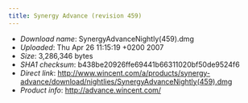 ```yaml
---
title: Synergy Advance (revision 459)
---
```


-   *Download name*: SynergyAdvanceNightly(459).dmg
-   *Uploaded*: Thu Apr 26 11:15:19 +0200 2007
-   *Size*: 3,286,346 bytes
-   *SHA1 checksum*: b438be20926ffe69441b66311020bf50de9524f6
-   *Direct link*: <http://www.wincent.com/a/products/synergy-advance/download/nightlies/SynergyAdvanceNightly(459).dmg>
-   *Product info*: <http://advance.wincent.com/>
